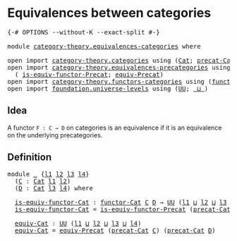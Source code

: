 # Equivalences between categories

<pre class="Agda"><a id="44" class="Symbol">{-#</a> <a id="48" class="Keyword">OPTIONS</a> <a id="56" class="Pragma">--without-K</a> <a id="68" class="Pragma">--exact-split</a> <a id="82" class="Symbol">#-}</a>

<a id="87" class="Keyword">module</a> <a id="94" href="category-theory.equivalences-categories.html" class="Module">category-theory.equivalences-categories</a> <a id="134" class="Keyword">where</a>

<a id="141" class="Keyword">open</a> <a id="146" class="Keyword">import</a> <a id="153" href="category-theory.categories.html" class="Module">category-theory.categories</a> <a id="180" class="Keyword">using</a> <a id="186" class="Symbol">(</a><a id="187" href="category-theory.categories.html#2099" class="Function">Cat</a><a id="190" class="Symbol">;</a> <a id="192" href="category-theory.categories.html#2249" class="Function">precat-Cat</a><a id="202" class="Symbol">)</a>
<a id="204" class="Keyword">open</a> <a id="209" class="Keyword">import</a> <a id="216" href="category-theory.equivalences-precategories.html" class="Module">category-theory.equivalences-precategories</a> <a id="259" class="Keyword">using</a>
  <a id="267" class="Symbol">(</a> <a id="269" href="category-theory.equivalences-precategories.html#927" class="Function">is-equiv-functor-Precat</a><a id="292" class="Symbol">;</a> <a id="294" href="category-theory.equivalences-precategories.html#1227" class="Function">equiv-Precat</a><a id="306" class="Symbol">)</a>
<a id="308" class="Keyword">open</a> <a id="313" class="Keyword">import</a> <a id="320" href="category-theory.functors-categories.html" class="Module">category-theory.functors-categories</a> <a id="356" class="Keyword">using</a> <a id="362" class="Symbol">(</a><a id="363" href="category-theory.functors-categories.html#800" class="Function">functor-Cat</a><a id="374" class="Symbol">)</a>
<a id="376" class="Keyword">open</a> <a id="381" class="Keyword">import</a> <a id="388" href="foundation.universe-levels.html" class="Module">foundation.universe-levels</a> <a id="415" class="Keyword">using</a> <a id="421" class="Symbol">(</a><a id="422" href="foundation-core.universe-levels.html#222" class="Primitive">UU</a><a id="424" class="Symbol">;</a> <a id="426" href="Agda.Primitive.html#810" class="Primitive Operator">_⊔_</a><a id="429" class="Symbol">)</a>
</pre>
## Idea

A functor `F : C → D` on categories is an equivalence if it is an equivalence on the underlying precategories.

## Definition

<pre class="Agda"><a id="580" class="Keyword">module</a> <a id="587" href="category-theory.equivalences-categories.html#587" class="Module">_</a> <a id="589" class="Symbol">{</a><a id="590" href="category-theory.equivalences-categories.html#590" class="Bound">l1</a> <a id="593" href="category-theory.equivalences-categories.html#593" class="Bound">l2</a> <a id="596" href="category-theory.equivalences-categories.html#596" class="Bound">l3</a> <a id="599" href="category-theory.equivalences-categories.html#599" class="Bound">l4</a><a id="601" class="Symbol">}</a>
  <a id="605" class="Symbol">(</a><a id="606" href="category-theory.equivalences-categories.html#606" class="Bound">C</a> <a id="608" class="Symbol">:</a> <a id="610" href="category-theory.categories.html#2099" class="Function">Cat</a> <a id="614" href="category-theory.equivalences-categories.html#590" class="Bound">l1</a> <a id="617" href="category-theory.equivalences-categories.html#593" class="Bound">l2</a><a id="619" class="Symbol">)</a>
  <a id="623" class="Symbol">(</a><a id="624" href="category-theory.equivalences-categories.html#624" class="Bound">D</a> <a id="626" class="Symbol">:</a> <a id="628" href="category-theory.categories.html#2099" class="Function">Cat</a> <a id="632" href="category-theory.equivalences-categories.html#596" class="Bound">l3</a> <a id="635" href="category-theory.equivalences-categories.html#599" class="Bound">l4</a><a id="637" class="Symbol">)</a> <a id="639" class="Keyword">where</a>

  <a id="648" href="category-theory.equivalences-categories.html#648" class="Function">is-equiv-functor-Cat</a> <a id="669" class="Symbol">:</a> <a id="671" href="category-theory.functors-categories.html#800" class="Function">functor-Cat</a> <a id="683" href="category-theory.equivalences-categories.html#606" class="Bound">C</a> <a id="685" href="category-theory.equivalences-categories.html#624" class="Bound">D</a> <a id="687" class="Symbol">→</a> <a id="689" href="foundation-core.universe-levels.html#222" class="Primitive">UU</a> <a id="692" class="Symbol">(</a><a id="693" href="category-theory.equivalences-categories.html#590" class="Bound">l1</a> <a id="696" href="Agda.Primitive.html#810" class="Primitive Operator">⊔</a> <a id="698" href="category-theory.equivalences-categories.html#593" class="Bound">l2</a> <a id="701" href="Agda.Primitive.html#810" class="Primitive Operator">⊔</a> <a id="703" href="category-theory.equivalences-categories.html#596" class="Bound">l3</a> <a id="706" href="Agda.Primitive.html#810" class="Primitive Operator">⊔</a> <a id="708" href="category-theory.equivalences-categories.html#599" class="Bound">l4</a><a id="710" class="Symbol">)</a>
  <a id="714" href="category-theory.equivalences-categories.html#648" class="Function">is-equiv-functor-Cat</a> <a id="735" class="Symbol">=</a> <a id="737" href="category-theory.equivalences-precategories.html#927" class="Function">is-equiv-functor-Precat</a> <a id="761" class="Symbol">(</a><a id="762" href="category-theory.categories.html#2249" class="Function">precat-Cat</a> <a id="773" href="category-theory.equivalences-categories.html#606" class="Bound">C</a><a id="774" class="Symbol">)</a> <a id="776" class="Symbol">(</a><a id="777" href="category-theory.categories.html#2249" class="Function">precat-Cat</a> <a id="788" href="category-theory.equivalences-categories.html#624" class="Bound">D</a><a id="789" class="Symbol">)</a>

  <a id="794" href="category-theory.equivalences-categories.html#794" class="Function">equiv-Cat</a> <a id="804" class="Symbol">:</a> <a id="806" href="foundation-core.universe-levels.html#222" class="Primitive">UU</a> <a id="809" class="Symbol">(</a><a id="810" href="category-theory.equivalences-categories.html#590" class="Bound">l1</a> <a id="813" href="Agda.Primitive.html#810" class="Primitive Operator">⊔</a> <a id="815" href="category-theory.equivalences-categories.html#593" class="Bound">l2</a> <a id="818" href="Agda.Primitive.html#810" class="Primitive Operator">⊔</a> <a id="820" href="category-theory.equivalences-categories.html#596" class="Bound">l3</a> <a id="823" href="Agda.Primitive.html#810" class="Primitive Operator">⊔</a> <a id="825" href="category-theory.equivalences-categories.html#599" class="Bound">l4</a><a id="827" class="Symbol">)</a>
  <a id="831" href="category-theory.equivalences-categories.html#794" class="Function">equiv-Cat</a> <a id="841" class="Symbol">=</a> <a id="843" href="category-theory.equivalences-precategories.html#1227" class="Function">equiv-Precat</a> <a id="856" class="Symbol">(</a><a id="857" href="category-theory.categories.html#2249" class="Function">precat-Cat</a> <a id="868" href="category-theory.equivalences-categories.html#606" class="Bound">C</a><a id="869" class="Symbol">)</a> <a id="871" class="Symbol">(</a><a id="872" href="category-theory.categories.html#2249" class="Function">precat-Cat</a> <a id="883" href="category-theory.equivalences-categories.html#624" class="Bound">D</a><a id="884" class="Symbol">)</a>
</pre>